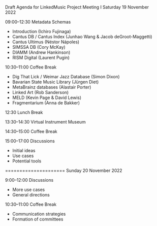 
Draft Agenda for LinkedMusic Project Meeting I
Saturday 19 November 2022

09:00–12:30 Metadata Schemas

* Introduction (Ichiro Fujinaga)
* Cantus DB / Cantus Index (Junhao Wang & Jacob deGroot-Maggetti)
* Cantus Ultimus (Néstor Nápoles)
* SIMSSA DB (Cory McKay)
* DIAMM (Andrew Hankinson)
* RISM Digital (Laurent Pugin)

10:30–11:00 Coffee Break

* Dig That Lick / Weimar Jazz  Database (Simon Dixon)
* Bavarian State Music Library (Jürgen Diet)
* MetaBrainz databases (Alastair Porter)
* Linked Art (Rob Sanderson)
* MELD (Kevin Page & David Lewis)
* Fragmentarium (Anna de Bakker)

12:30 Lunch Break

13:30–14:30 Virtual Instrument Museum

14:30–15:00 Coffee Break

15:00–17:00 Discussions

* Initial ideas
* Use cases
* Potential tools

=====================
Sunday 20 November 2022

9:00–12:00 Discussions

* More use cases
* General directions


10:30–11:00 Coffee Break

* Communication strategies
* Formation of committees
